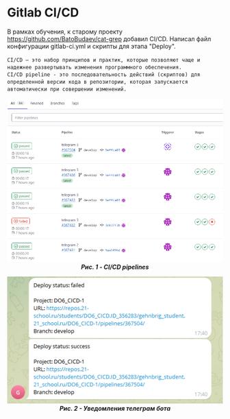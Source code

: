 # Gitlab CI/CD

В рамках обучения, к старому проекту https://github.com/BatoBudaev/cat-grep добавил CI/CD. Написал файл конфигурации gitlab-ci.yml и скрипты для этапа "Deploy".

``CI/CD — это набор принципов и практик, которые позволяют чаще и надежнее развертывать изменения программного обеспечения.``  
``CI/CD pipeline - это последовательность действий (скриптов) для определенной версии кода в репозитории, которая запускается автоматически при совершении изменений.``  

<div style="text-align:center">

![CI/CD pipelines](images/img.png)  
___Рис. 1 - CI/CD pipelines___  

</div>

<div style="text-align:center">

![Уведомления телеграм бота](images/img_1.png)  
___Рис. 2 - Уведомления телеграм бота___  

</div>
